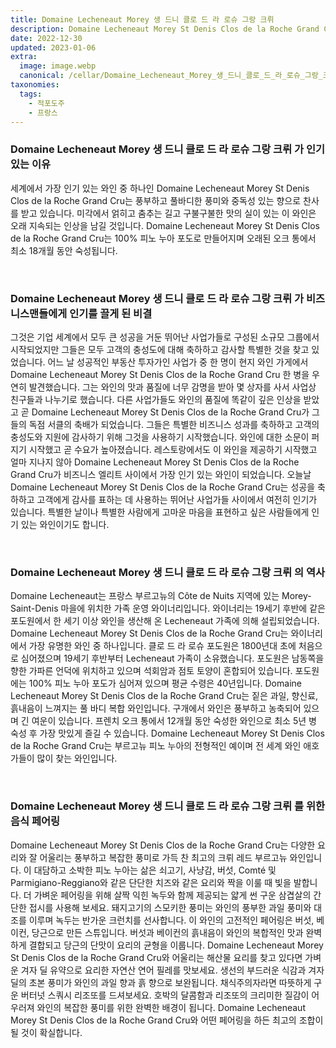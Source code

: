 ```yaml
---
title: Domaine Lecheneaut Morey 생 드니 클로 드 라 로슈 그랑 크뤼
description: Domaine Lecheneaut Morey St Denis Clos de la Roche Grand Cru는 우아하고 매혹적인 부르고뉴 와인으로 복합성과 구조의 절묘한 균형을 이루고 있습니다.
date: 2022-12-30
updated: 2023-01-06
extra:
  image: image.webp
  canonical: /cellar/Domaine_Lecheneaut_Morey_생_드니_클로_드_라_로슈_그랑_크뤼/index.md
taxonomies:
  tags: 
    - 적포도주
    - 프랑스
---
```



### Domaine Lecheneaut Morey 생 드니 클로 드 라 로슈 그랑 크뤼 가 인기 있는 이유

세계에서 가장 인기 있는 와인 중 하나인 Domaine Lecheneaut Morey St Denis Clos de la Roche Grand Cru는 풍부하고 풀바디한 풍미와 중독성 있는 향으로 찬사를 받고 있습니다. 미각에서 얽히고 춤추는 길고 구불구불한 맛의 실이 있는 이 와인은 오래 지속되는 인상을 남길 것입니다. Domaine Lecheneaut Morey St Denis Clos de la Roche Grand Cru는 100% 피노 누아 포도로 만들어지며 오래된 오크 통에서 최소 18개월 동안 숙성됩니다.

&nbsp;  

### Domaine Lecheneaut Morey 생 드니 클로 드 라 로슈 그랑 크뤼 가 비즈니스맨들에게 인기를 끌게 된 비결

그것은 기업 세계에서 모두 큰 성공을 거둔 뛰어난 사업가들로 구성된 소규모 그룹에서 시작되었지만 그들은 모두 고객의 충성도에 대해 축하하고 감사할 특별한 것을 찾고 있었습니다. 어느 날 성공적인 부동산 투자가인 사업가 중 한 명이 현지 와인 가게에서 Domaine Lecheneaut Morey St Denis Clos de la Roche Grand Cru 한 병을 우연히 발견했습니다. 그는 와인의 맛과 품질에 너무 감명을 받아 몇 상자를 사서 사업상 친구들과 나누기로 했습니다. 다른 사업가들도 와인의 품질에 똑같이 깊은 인상을 받았고 곧 Domaine Lecheneaut Morey St Denis Clos de la Roche Grand Cru가 그들의 독점 서클의 축배가 되었습니다. 그들은 특별한 비즈니스 성과를 축하하고 고객의 충성도와 지원에 감사하기 위해 그것을 사용하기 시작했습니다. 와인에 대한 소문이 퍼지기 시작했고 곧 수요가 높아졌습니다. 레스토랑에서도 이 와인을 제공하기 시작했고 얼마 지나지 않아 Domaine Lecheneaut Morey St Denis Clos de la Roche Grand Cru가 비즈니스 엘리트 사이에서 가장 인기 있는 와인이 되었습니다. 오늘날 Domaine Lecheneaut Morey St Denis Clos de la Roche Grand Cru는 성공을 축하하고 고객에게 감사를 표하는 데 사용하는 뛰어난 사업가들 사이에서 여전히 인기가 있습니다. 특별한 날이나 특별한 사람에게 고마운 마음을 표현하고 싶은 사람들에게 인기 있는 와인이기도 합니다.

&nbsp;  

### Domaine Lecheneaut Morey 생 드니 클로 드 라 로슈 그랑 크뤼 의 역사

Domaine Lecheneaut는 프랑스 부르고뉴의 Côte de Nuits 지역에 있는 Morey-Saint-Denis 마을에 위치한 가족 운영 와이너리입니다. 와이너리는 19세기 후반에 같은 포도원에서 한 세기 이상 와인을 생산해 온 Lecheneaut 가족에 의해 설립되었습니다. Domaine Lecheneaut Morey St Denis Clos de la Roche Grand Cru는 와이너리에서 가장 유명한 와인 중 하나입니다. 클로 드 라 로슈 포도원은 1800년대 초에 처음으로 심어졌으며 19세기 후반부터 Lecheneaut 가족이 소유했습니다. 포도원은 남동쪽을 향한 가파른 언덕에 위치하고 있으며 석회암과 점토 토양이 혼합되어 있습니다. 포도원에는 100% 피노 누아 포도가 심어져 있으며 평균 수령은 40년입니다. Domaine Lecheneaut Morey St Denis Clos de la Roche Grand Cru는 짙은 과일, 향신료, 흙내음이 느껴지는 풀 바디 복합 와인입니다. 구개에서 와인은 풍부하고 농축되어 있으며 긴 여운이 있습니다. 프렌치 오크 통에서 12개월 동안 숙성한 와인으로 최소 5년 병 숙성 후 가장 맛있게 즐길 수 있습니다. Domaine Lecheneaut Morey St Denis Clos de la Roche Grand Cru는 부르고뉴 피노 누아의 전형적인 예이며 전 세계 와인 애호가들이 많이 찾는 와인입니다.

&nbsp;  

### Domaine Lecheneaut Morey 생 드니 클로 드 라 로슈 그랑 크뤼 를 위한 음식 페어링

Domaine Lecheneaut Morey St Denis Clos de la Roche Grand Cru는 다양한 요리와 잘 어울리는 풍부하고 복잡한 풍미로 가득 찬 최고의 크뤼 레드 부르고뉴 와인입니다. 이 대담하고 소박한 피노 누아는 삶은 쇠고기, 사냥감, 버섯, Comté 및 Parmigiano-Reggiano와 같은 단단한 치즈와 같은 요리와 짝을 이룰 때 빛을 발합니다. 더 가벼운 페어링을 위해 살짝 익힌 녹두와 함께 제공되는 얇게 썬 구운 삼겹살의 간단한 접시를 사용해 보세요. 돼지고기의 스모키한 풍미는 와인의 풍부한 과일 풍미와 대조를 이루며 녹두는 반가운 크런치를 선사합니다. 이 와인의 고전적인 페어링은 버섯, 베이컨, 당근으로 만든 스튜입니다. 버섯과 베이컨의 흙내음이 와인의 복합적인 맛과 완벽하게 결합되고 당근의 단맛이 요리의 균형을 이룹니다. Domaine Lecheneaut Morey St Denis Clos de la Roche Grand Cru와 어울리는 해산물 요리를 찾고 있다면 가벼운 겨자 딜 유약으로 요리한 자연산 연어 필레를 맛보세요. 생선의 부드러운 식감과 겨자 딜의 초본 풍미가 와인의 과일 향과 흙 향으로 보완됩니다. 채식주의자라면 따뜻하게 구운 버터넛 스쿼시 리조또를 드셔보세요. 호박의 달콤함과 리조또의 크리미한 질감이 어우러져 와인의 복잡한 풍미를 위한 완벽한 배경이 됩니다. Domaine Lecheneaut Morey St Denis Clos de la Roche Grand Cru와 어떤 페어링을 하든 최고의 조합이 될 것이 확실합니다.

&nbsp;  
